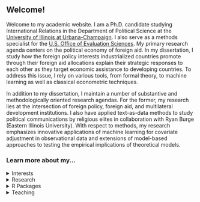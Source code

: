 ## Welcome!
Welcome to my academic website. I am a Ph.D. candidate studying International Relations in the Department of Political Science at the [University of Illinois at Urbana-Champaign](https://pol.illinois.edu/). I also serve as a methods specialist for the [U.S. Office of Evaluation Sciences](https://oes.gsa.gov/team/miles-williams/). My primary research agenda centers on the political economy of foreign aid. In my dissertation, I study how the foreign policy interests industrialized countries promote through their foreign aid allocations explain their strategic responses to each other as they target economic assistance to developing countries. To address this issue, I rely on various tools, from formal theory, to machine learning as well as classical econometric techniques. 

In addition to my dissertation, I maintain a number of substantive and methodologically oriented research agendas. For the former, my research lies at the intersection of foreign policy, foreign aid, and multilateral development institutions. I also have applied text-as-data methods to study political communications by religious elites in collaboration with Ryan Burge (Eastern Illinois University). With respect to methods, my research emphasizes innovative applications of machine learning for covariate adjustment in observational data and extensions of model-based approaches to testing the empirical implications of theoretical models. 

### Learn more about my...

<details>
  <summary>Interests </summary>
  <ul><li>International Relations</li>
    <li>International Political Economy</li>
    <li>Foreign Aid</li>
    <li>Computational Methods</li>
    <li>Game Theory</li>
    <li>Religion in Politics</li></ul>

</details>

<details><summary>Research</summary>
<p>
  <details><summary>Working Papers</summary>

<p>
"Targeting Civil War: Intra-state Conflict and the Opportunity-cost of Foreign Aid." Submitted for review (will make a copy available upon request).
    </p></details>

  <details><summary>Works in Progress</summary>

<p>
"Competition and Deference in the Political Economy of Foreign Aid: How Donor Interests and Recipient Need Shape Strategic Reactions in Aid Allocation."
</p>
<p>
"Leveraging the Black Box: Regression Adjustment via Random Forests."
</p>
<p>
"Strategic Multilateralism: International Development Cooperation and the World Bank."
</p>
<p>
"Xinhua Coverage of Chinese Foreign Aid Allocations." With Lucie Lu
</p>
  </details>
  
  <details><summary>Journal Articles</summary>

<p>
<a href = "http://ryanburge.net/wp-content/uploads/2019/06/JCR_Burge_Williams.pdf"> "Gender in the Pulpit: The Differences in Speaking Style for Men and Women."</a> (2019). With Ryan Burge
</p>
<p>
<a href = "https://brill.com/view/journals/rmdc/8/3/article-p309_309.xml">"Is Social Media a Digital Pulpit? How Evangelical Leaders Use Twitter to Encourage the Faithful and Publicize Their Work"</a> (2019). With Ryan Burge
</p>
  </details>
  
  <details><summary>Book Chapters</summary>
<p>
<a href= "https://www.academia.edu/44436453/World_Bank">"World Bank."</a> with Matthew Winters. Forthcoming. In <i>Handbook of International Orgnaizations: Theories, Concepts, and Empirical Insights</i>. Eds. Katja Freistein, Julia Leininger, and Silke Weinlich.
</p>
<p>
<a href = "https://link.springer.com/chapter/10.1007/978-3-319-58094-4_9">"Illinois 10th Congressional District: Re-rematch in Chicago Suburbs."</a> with Jeffrey Ashley. 2018. In <i>The Roads to Congress 2016</i>. Eds. Sean D. Foreman and Marcia L. Godwin. 
</p>
  </details>
  
  <details><summary>Contributions to Technical Guidance</summary>
<p>
<a href="https://oes.gsa.gov/assets/files/reporting-statistical-results.pdf">"Reporting Statistical Results in Text and in Graphs"</a>. with Ryan T. Moore and Russ Burnett.
</p>
  </details>

  <details><summary>Blogging</summary>
<p>
I occasionally have contributed to <a href="https://religioninpublic.blog/">Religion in Public</a>.
</p>
  </details>
  
</details>

<details><summary>R Packages</summary>
    <p>
  <a href = "https://github.com/milesdwilliams15/RFA">RFA</a> - Implements <a href = "https://rpubs.com/milesdwilliams15/rfa-vignette">random forest adjustment</a> (RFA). RFA is a method for partialing out the influence of confoudning covariates via random forests.
  </p>
  
  <p>
  <a href = "https://github.com/milesdwilliams15/seerrr">seerrr</a> - Tools that simplify the process of doing computational power analysis.
  </p>
  
<p>
  <a href = "https://github.com/milesdwilliams15/SARM">SARM</a> - For estimating a modified version of the Strategic Autoregressive Model developed by <a href = "https://www.cambridge.org/core/journals/political-analysis/article/estimating-freeriding-behavior-the-stratam-model/0CBD6176E53848732CEC2C151A491212">Steinwand (2011)</a>.
  </p>
  <p>
oesr (available soon, with Ryan T. Moore) - For visualizing the results from randomized controlled trials using the Office of Evluation Sciences' <a href = "https://oes.gsa.gov/assets/files/reporting-statistical-results.pdf">recommended style guide</a>.
  </p>
</details>
  
<details><summary>Teaching</summary>

 <ul><li>Intro to International Relations (2021), Independent Instructor.</li>
 <li>Intro to Political Science (2017), Teaching Assistant for Konstantinos Kourtikakis.</li>
 <li>Math Camp Instructor:</li>
   <ul>
   <li>Probability in R (2018-2020)</li>
   <li>Integrals (2020)</li>
   <li>Linear Regression (2021)</li>
</ul></ul>

</details>

